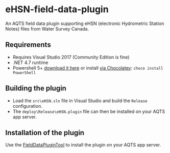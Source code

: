 # eHSN-field-data-plugin

An AQTS field data plugin supporting eHSN (electronic Hydrometric Station Notes) files from Water Survey Canada.

## Requirements

- Requires Visual Studio 2017 (Community Edition is fine)
- .NET 4.7 runtime
- Powershell 5+ [download it here](https://www.microsoft.com/en-us/download/details.aspx?id=54616) or install [via Chocolatey](https://chocolatey.org/packages/PowerShell): `choco install PowerShell`

## Building the plugin

- Load the `src\eHSN.sln` file in Visual Studio and build the `Release` configuration.
- The `deploy\Release\eHSN.plugin` file can then be installed on your AQTS app server.

## Installation of the plugin

Use the [FieldDataPluginTool](https://github.com/AquaticInformatics/Examples/tree/master/TimeSeries/PublicApis/FieldDataPlugins/FieldDataPluginTool) to install the plugin on your AQTS app server.
